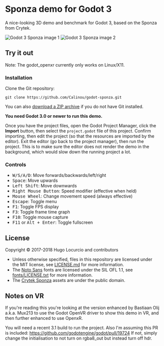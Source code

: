 # Sponza demo for Godot 3

A nice-looking 3D demo and benchmark for Godot 3,
based on the Sponza from Crytek.

![Godot 3 Sponza image 1](https://archive.hugo.pro/.public/godot-sponza/godot_3_sponza_1.jpg)
![Godot 3 Sponza image 2](https://archive.hugo.pro/.public/godot-sponza/godot_3_sponza_2.jpg)

## Try it out

Note: The godot_openxr currently only works on Linux/X11.

### Installation

Clone the Git repository:

```
git clone https://github.com/Calinou/godot-sponza.git
```

You can also
[download a ZIP archive](https://github.com/Calinou/godot-sponza/archive/master.zip)
if you do not have Git installed.

**You need Godot 3.0 or newer to run this demo.**

Once you have the project files, open the Godot Project Manager, click the
**Import** button, then select the `project.godot` file of this project.
Confirm importing, then edit the project (so that the resources are imported
by the editor). Exit the editor (go back to the project manager), then run
the project. This is to make sure the editor does not render the demo in
the background, which would slow down the running project a lot.

### Controls

- <kbd>W/S/A/D</kbd>: Move forwards/backwards/left/right
- <kbd>Space</kbd>: Move upwards
- <kbd>Left Shift</kbd>: Move downwards
- <kbd>Right Mouse Button</kbd>: Speed modifier (effective when held)
- <kbd>Mouse Wheel</kbd>: Change movement speed (always effective)
- <kbd>Escape</kbd>: Toggle menu
- <kbd>F1</kbd>: Toggle FPS display
- <kbd>F3</kbd>: Toggle frame time graph
- <kbd>F10</kbd>: Toggle mouse capture
- <kbd>F11</kbd> or <kbd>Alt + Enter</kbd>: Toggle fullscreen

## License

Copyright © 2017-2018 Hugo Locurcio and contributors

- Unless otherwise specified, files in this repository are licensed under the
MIT license, see [LICENSE.md](LICENSE.md) for more information.
- The [Noto Sans](https://www.google.com/get/noto/) fonts are licensed under
  the SIL OFL 1.1, see [fonts/LICENSE.txt](fonts/LICENSE.txt) for more information.
- The [Crytek Sponza](http://www.crytek.com/cryengine/cryengine3/downloads/)
  assets are under the public domain.

## Notes on VR

If you're reading this you're looking at the version enhanced by Bastiaan Olij a.k.a. Mux213 to use the Godot OpenVR driver to show this demo in VR, and then further enhanced to use OpenxR.

You will need a recent 3.1 build to run the project. Also I'm assuming this PR is included:
https://github.com/godotengine/godot/pull/19724
If not, simply change the initialisation to not turn on rgba8_out but instead turn off hdr.
